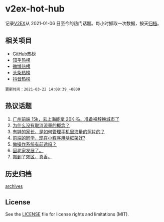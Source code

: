 # v2ex-hot-hub

 记录[V2EX](https://www.v2ex.com/)从 2021-01-06 日至今的热门话题。每小时抓取一次数据，按天[归档](archives)。
 
 ## 相关项目

- [GitHub热榜](https://github.com/snaildev/github-hot-hub)
- [知乎热榜](https://github.com/snaildev/zhihu-hot-hub)
- [微博热榜](https://github.com/snaildev/weibo-hot-hub)
- [头条热榜](https://github.com/snaildev/toutiao-hot-hub)
- [抖音热榜](https://github.com/snaildev/douyin-hot-hub)


 `更新时间：2021-03-22 14:08:39 +0800`

## 热议话题

1. [广州前端 15k，去上海能拿 20K 吗，准备裸辞换城市了](https://www.v2ex.com/t/763654)
1. [为什么没有取消流量的概念？](https://www.v2ex.com/t/763708)
1. [有娃的家长，是如何管理手机里海量的照片的？](https://www.v2ex.com/t/763648)
1. [前端的同学，现在小程序用啥框架好?](https://www.v2ex.com/t/763801)
1. [做操作系统有前途吗？](https://www.v2ex.com/t/763726)
1. [回老家发展了。](https://www.v2ex.com/t/763799)
1. [搬到了郊区，真香。](https://www.v2ex.com/t/763710)

## 历史归档

[archives](archives)

## License

See the [LICENSE](LICENSE) file for license rights and limitations (MIT).

